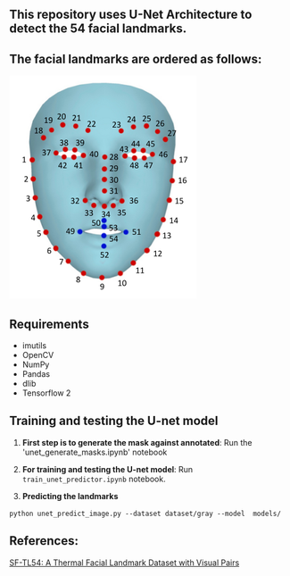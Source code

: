 ## This repository uses U-Net Architecture to detect the 54 facial landmarks.
## The facial landmarks are ordered as follows:

<img src= "https://raw.githubusercontent.com/IS2AI/thermal-facial-landmarks-detection/main/figures/land_conf.png"> 

## Requirements
- imutils
- OpenCV
- NumPy
- Pandas
- dlib
- Tensorflow 2

## Training and testing the U-net model
1. **First step is to generate the mask against annotated**: Run the 'unet_generate_masks.ipynb' notebook

2. **For training and testing the U-net model**: Run `train_unet_predictor.ipynb` notebook.

3. **Predicting the landmarks**
```
python unet_predict_image.py --dataset dataset/gray --model  models/ 
```


## References:
[SF-TL54: A Thermal Facial Landmark Dataset with Visual Pairs](https://ieeexplore.ieee.org/abstract/document/9708901)



